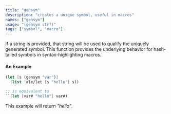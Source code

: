 ```yaml
---
title: "gensym"
description: "creates a unique symbol, useful in macros"
names: ["gensym"]
usage: "(gensym str?)"
tags: ["symbol", "macro"]
---
```


If a string is provided, that string will be used to qualify the uniquely generated symbol. This function provides the underlying behavior for hash-tailed symbols in syntax-highlighting macros.

#### An Example

```scheme
(let [s (gensym "var")]
  (list 'ale/let [s "hello"] s))

;; is equivalent to
``(let [var# "hello"] var#)
```

This example will return _"hello"_.
